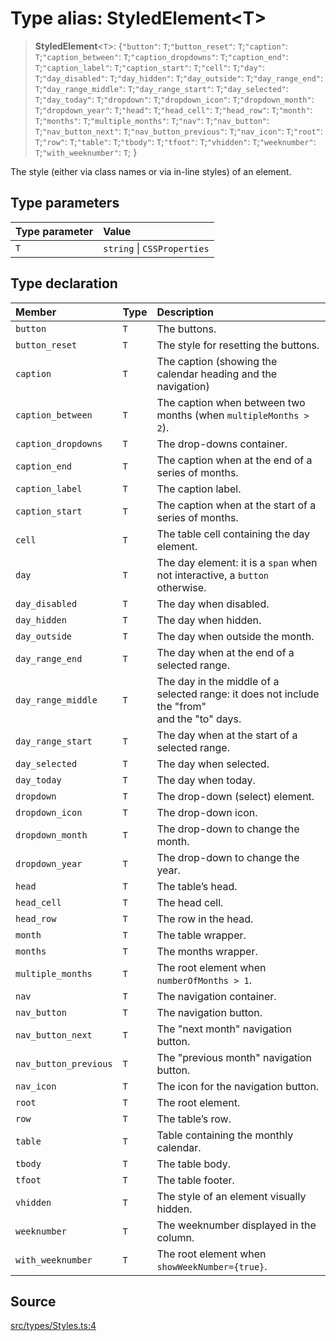 # Type alias: StyledElement\<T\>

> **StyledElement**\<`T`\>: \{`"button"`: `T`;`"button_reset"`: `T`;`"caption"`: `T`;`"caption_between"`: `T`;`"caption_dropdowns"`: `T`;`"caption_end"`: `T`;`"caption_label"`: `T`;`"caption_start"`: `T`;`"cell"`: `T`;`"day"`: `T`;`"day_disabled"`: `T`;`"day_hidden"`: `T`;`"day_outside"`: `T`;`"day_range_end"`: `T`;`"day_range_middle"`: `T`;`"day_range_start"`: `T`;`"day_selected"`: `T`;`"day_today"`: `T`;`"dropdown"`: `T`;`"dropdown_icon"`: `T`;`"dropdown_month"`: `T`;`"dropdown_year"`: `T`;`"head"`: `T`;`"head_cell"`: `T`;`"head_row"`: `T`;`"month"`: `T`;`"months"`: `T`;`"multiple_months"`: `T`;`"nav"`: `T`;`"nav_button"`: `T`;`"nav_button_next"`: `T`;`"nav_button_previous"`: `T`;`"nav_icon"`: `T`;`"root"`: `T`;`"row"`: `T`;`"table"`: `T`;`"tbody"`: `T`;`"tfoot"`: `T`;`"vhidden"`: `T`;`"weeknumber"`: `T`;`"with_weeknumber"`: `T`; \}

The style (either via class names or via in-line styles) of an element.

## Type parameters

| Type parameter | Value |
| :------ | :------ |
| `T` | `string` \| `CSSProperties` |

## Type declaration

| Member | Type | Description |
| :------ | :------ | :------ |
| `button` | `T` | The buttons. |
| `button_reset` | `T` | The style for resetting the buttons. |
| `caption` | `T` | The caption (showing the calendar heading and the navigation) |
| `caption_between` | `T` | The caption when between two months (when `multipleMonths > 2`). |
| `caption_dropdowns` | `T` | The drop-downs container. |
| `caption_end` | `T` | The caption when at the end of a series of months. |
| `caption_label` | `T` | The caption label. |
| `caption_start` | `T` | The caption when at the start of a series of months. |
| `cell` | `T` | The table cell containing the day element. |
| `day` | `T` | The day element: it is a `span` when not interactive, a `button` otherwise. |
| `day_disabled` | `T` | The day when disabled. |
| `day_hidden` | `T` | The day when hidden. |
| `day_outside` | `T` | The day when outside the month. |
| `day_range_end` | `T` | The day when at the end of a selected range. |
| `day_range_middle` | `T` | The day in the middle of a selected range: it does not include the "from"<br />and the "to" days. |
| `day_range_start` | `T` | The day when at the start of a selected range. |
| `day_selected` | `T` | The day when selected. |
| `day_today` | `T` | The day when today. |
| `dropdown` | `T` | The drop-down (select) element. |
| `dropdown_icon` | `T` | The drop-down icon. |
| `dropdown_month` | `T` | The drop-down to change the month. |
| `dropdown_year` | `T` | The drop-down to change the year. |
| `head` | `T` | The table’s head. |
| `head_cell` | `T` | The head cell. |
| `head_row` | `T` | The row in the head. |
| `month` | `T` | The table wrapper. |
| `months` | `T` | The months wrapper. |
| `multiple_months` | `T` | The root element when `numberOfMonths > 1`. |
| `nav` | `T` | The navigation container. |
| `nav_button` | `T` | The navigation button. |
| `nav_button_next` | `T` | The "next month" navigation button. |
| `nav_button_previous` | `T` | The "previous month" navigation button. |
| `nav_icon` | `T` | The icon for the navigation button. |
| `root` | `T` | The root element. |
| `row` | `T` | The table’s row. |
| `table` | `T` | Table containing the monthly calendar. |
| `tbody` | `T` | The table body. |
| `tfoot` | `T` | The table footer. |
| `vhidden` | `T` | The style of an element visually hidden. |
| `weeknumber` | `T` | The weeknumber displayed in the column. |
| `with_weeknumber` | `T` | The root element when `showWeekNumber={true}`. |

## Source

[src/types/Styles.ts:4](https://github.com/gpbl/react-day-picker/blob/9ad13dc72fff814dcf720a62f6e3b5ea38e8af6d/src/types/Styles.ts#L4)
